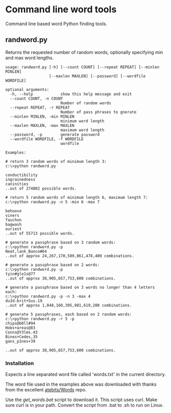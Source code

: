 
# Command line word tools

Command line based word Python finding tools.

## randword.py

Returns the requested number of random words, optionally specifying min and max word lengths.

```
usage: randword.py [-h] [--count COUNT] [--repeat REPEAT] [--minlen MINLEN]
                   [--maxlen MAXLEN] [--password] [--wordfile WORDFILE]

optional arguments:
  -h, --help            show this help message and exit
  --count COUNT, -n COUNT
                        Number of random words
  --repeat REPEAT, -r REPEAT
                        Number of pass phrases to gnerate
  --minlen MINLEN, -min MINLEN
                        minimum word length
  --maxlen MAXLEN, -max MAXLEN
                        maximum word length
  --password, -p        generate password
  --wordfile WORDFILE, -f WORDFILE
                        wordfile

Examples:

# return 3 random words of minimum length 3:
c:\>python randword.py

conductibility
ingrainedness
caninities
..out of 274802 possible words.

# return 5 random words of minimum length 6, maximum length 7:
c:\>python randword.py -n 5 -min 6 -max 7

behoove
viners
fauchon
bagwash
ouriest
..out of 55713 possible words.

# generate a passphrase based on 3 random words:
c:\>python randword.py -p
Neat,lank_Banco#64
..out of approx 24,267,170,589,861,478,400 combinations.

# generate a passphrase based on 2 words:
c:\>python randword.py -p
tyin#gle1s@77
..out of approx 38,905,657,753,600 combinations.

# generate a passphrase based on 3 words no longer than 4 letters each:
c:\>python randword.py -p -n 3 -max 4
du3d-brit+Sus.19
..out of approx 1,048,160,395,981,619,200 combinations.

# generate 5 passphrases, each based on 2 random words:
c:\>python randword.py -r 5 -p
chips@b0ll#94
Hobs+areas@83
Conns@Y3lms.43
Bines+Cedes,35
gans_p1nes+39

..out of approx 38,905,657,753,600 combinations.
```

### Installation
Expects a line separated word file called 'words.txt' in the current directory.

The word file used in the examples above was downloaded with thanks from the excellent [atebits/Words](https://github.com/atebits/Words) repo.

Use the _get_words.bat_ script to download it. This script uses curl. Make sure curl is in your path. Convert the script from .bat to .sh to run on Linux.
 